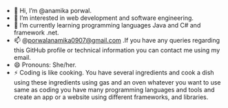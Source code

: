 - 👋 Hi, I’m @anamika porwal.
- 👀 I’m interested in web development and software engineering.
- 🌱 I’m currently learning programming languages Java and C# and framework .net.
- 📫 @porwalanamika0907@gmail.com .If you have any queries regarding this GitHub profile or technical information you can contact me using my email.
- 😄 Pronouns: She/her.
- ⚡ Coding is like cooking. You have several ingredients and cook a dish using these ingredients using gas and an oven whatever you want to use same as  coding you have many programming languages and tools and
     create an app or a website  using different frameworks, and libraries.


